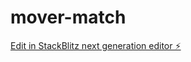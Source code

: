 # mover-match

[Edit in StackBlitz next generation editor ⚡️](https://stackblitz.com/~/github.com/znzmzrijz/mover-match)